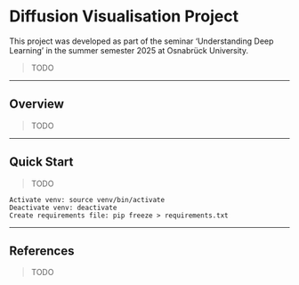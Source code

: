 # Diffusion Visualisation Project

This project was developed as part of the seminar ‘Understanding Deep Learning’ in the summer semester 2025 at Osnabrück University.

> TODO

---

## Overview

> TODO

---

## Quick Start

> TODO

```
Activate venv: source venv/bin/activate
Deactivate venv: deactivate
Create requirements file: pip freeze > requirements.txt
```

---

## References

> TODO
